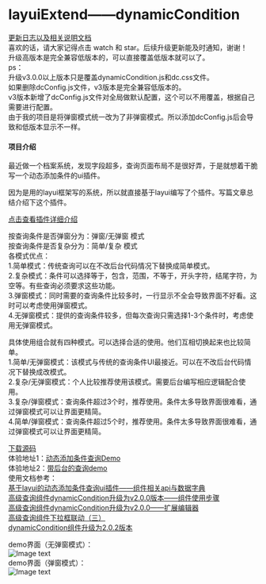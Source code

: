 # layuiExtend——dynamicCondition

[更新日志以及相关说明文档](https://blog.csdn.net/xiaozaq/article/details/89156726)  
喜欢的话，请大家记得点击 watch 和 star。后续升级更新能及时通知，谢谢！  
升级高版本是完全兼容低版本的，可以直接覆盖低版本就可以了。  
ps：  
升级v3.0.0以上版本只是覆盖dynamicCondition.js和dc.css文件。  
如果删除dcConfig.js文件，v3版本是完全兼容低版本的。  
v3版本新增了dcConfig.js文件对全局做默认配置，这个可以不用覆盖，根据自己需要进行配置。  
由于我的项目是将弹窗模式统一改为了非弹窗模式。所以添加dcConfig.js后会导致和低版本显示不一样。  

#### 项目介绍  
最近做一个档案系统，发现字段超多，查询页面布局不是很好弄，于是就想着干脆写一个动态添加条件的ui插件。

因为是用的layui框架写的系统，所以就直接基于layui编写了个插件。写篇文章总结介绍下这个插件。   
  
[点击查看插件详细介绍](https://fly.layui.com/extend/dynamicCondition)   

按查询条件是否弹窗分为：弹窗/无弹窗 模式   
按查询条件是否复杂分为：简单/复杂 模式   
各模式优点：  
1.简单模式：传统查询可以在不改后台代码情况下替换成简单模式。   
2.复杂模式：条件可以选择等于，包含，范围，不等于，开头字符，结尾字符，为空等。有些查询必须要求这些功能。   
3.弹窗模式：同时需要的查询条件比较多时，一行显示不全会导致界面不好看。这时可以考虑使用弹窗模式。   
4.无弹窗模式：提供的查询条件较多，但每次查询只需选择1-3个条件时，考虑使用无弹窗模式。  
 
具体使用组合就有四种模式。可以选择合适的使用。他们互相切换起来也比较简单。   
1.简单/无弹窗模式：该模式与传统的查询条件UI最接近。可以在不改后台代码情况下替换成改模式。    
2.复杂/无弹窗模式：个人比较推荐使用该模式。需要后台编写相应逻辑配合使用。    
3.复杂/弹窗模式：查询条件超过3个时，推荐使用。条件太多导致界面很难看，通过弹窗模式可以让界面更精简。   
4.简单/弹窗模式：查询条件超过5个时，推荐使用。条件太多导致界面很难看，通过弹窗模式可以让界面更精简。  

[下载源码](https://gitee.com/pelin0963/layuiExtend/releases)  
体验地址1：[动态添加条件查询Demo](https://pelin0963.gitee.io/layuiextend/layui_exts/dynamicCondition/demo/index.html)   
体验地址2：[带后台的查询demo](http://xn--pzsz6a02k.xn--6qq986b3xl:9090/xpl/demo/dynamicCondition)   
使用文档参考：  
[基于layui的动态添加条件查询ui插件——组件相关api与数据字典](https://blog.csdn.net/xiaozaq/article/details/83662679)   
[高级查询组件dynamicCondition升级为v2.0.0版本——组件使用步骤](https://blog.csdn.net/xiaozaq/article/details/84872222)  
[高级查询组件dynamicCondition升级为v2.0.0——扩展编辑器](https://blog.csdn.net/xiaozaq/article/details/84872233)  
[高级查询组件下拉框联动（三）](https://blog.csdn.net/xiaozaq/article/details/84872750)  
[dynamicCondition组件升级为2.0.2版本 ](https://blog.csdn.net/xiaozaq/article/details/85757959)  

demo界面（无弹窗模式）：  
![Image text](https://img-blog.csdnimg.cn/2019010409541622.png)  
demo界面（弹窗模式）：  
![Image text](https://pelin0963.gitee.io/layuiextend/img/demo4.png)  









